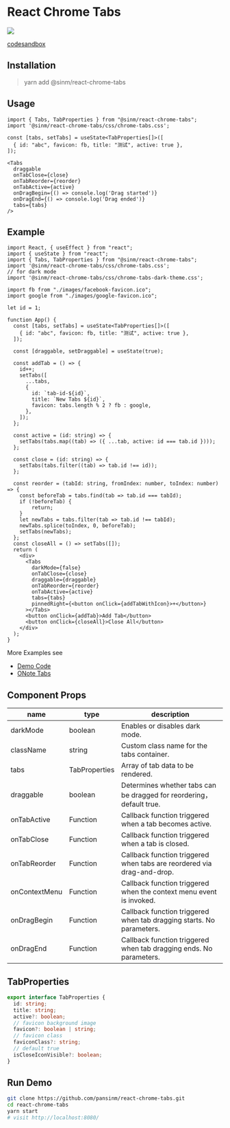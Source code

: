 # React Chrome Tabs

![](./react-chrome-tabs.gif)

[codesandbox]()

## Installation

> yarn add @sinm/react-chrome-tabs
## Usage

```tsx
import { Tabs, TabProperties } from "@sinm/react-chrome-tabs";
import '@sinm/react-chrome-tabs/css/chrome-tabs.css';

const [tabs, setTabs] = useState<TabProperties[]>([
  { id: "abc", favicon: fb, title: "测试", active: true },
]);

<Tabs
  draggable
  onTabClose={close}
  onTabReorder={reorder}
  onTabActive={active}
  onDragBegin={() => console.log('Drag started')}
  onDragEnd={() => console.log('Drag ended')}
  tabs={tabs}
/>
```

## Example

```tsx
import React, { useEffect } from "react";
import { useState } from "react";
import { Tabs, TabProperties } from "@sinm/react-chrome-tabs";
import '@sinm/react-chrome-tabs/css/chrome-tabs.css';
// for dark mode
import '@sinm/react-chrome-tabs/css/chrome-tabs-dark-theme.css';

import fb from "./images/facebook-favicon.ico";
import google from "./images/google-favicon.ico";

let id = 1;

function App() {
  const [tabs, setTabs] = useState<TabProperties[]>([
    { id: "abc", favicon: fb, title: "测试", active: true },
  ]);
  
  const [draggable, setDraggable] = useState(true);

  const addTab = () => {
    id++;
    setTabs([
      ...tabs,
      {
        id: `tab-id-${id}`,
        title: `New Tabs ${id}`,
        favicon: tabs.length % 2 ? fb : google,
      },
    ]);
  };

  const active = (id: string) => {
    setTabs(tabs.map((tab) => ({ ...tab, active: id === tab.id })));
  };

  const close = (id: string) => {
    setTabs(tabs.filter((tab) => tab.id !== id));
  };

  const reorder = (tabId: string, fromIndex: number, toIndex: number) => {
    const beforeTab = tabs.find(tab => tab.id === tabId);
    if (!beforeTab) {
        return;
    }
    let newTabs = tabs.filter(tab => tab.id !== tabId);
    newTabs.splice(toIndex, 0, beforeTab);
    setTabs(newTabs);
  };
  const closeAll = () => setTabs([]);
  return (
    <div>
      <Tabs
        darkMode={false}
        onTabClose={close}
        draggable={draggable}
        onTabReorder={reorder}
        onTabActive={active}
        tabs={tabs}
        pinnedRight={<button onClick={addTabWithIcon}>+</button>}
      ></Tabs>
      <button onClick={addTab}>Add Tab</button>
      <button onClick={closeAll}>Close All</button>
    </div>
  );
}
```

More Examples see

- [Demo Code](./demo/index.tsx)
- [ONote Tabs](https://github.com/pansinm/ONote/blob/master/packages/renderer/src/main/containers/ResourceTabs/index.tsx)


## Component Props

| name          | type          | description                                                            |
| ------------- | ------------- | ---------------------------------------------------------------------- |
| darkMode      | boolean       | Enables or disables dark mode.                                         |
| className     | string        | Custom class name for the tabs container.                              |
| tabs          | TabProperties | Array of tab data to be rendered.                                      |
| draggable     | boolean       | Determines whether tabs can be dragged for reordering，default true.   |  |
| onTabActive   | Function      | Callback function triggered when a tab becomes active.                 |
| onTabClose    | Function      | Callback function triggered when a tab is closed.                      |
| onTabReorder  | Function      | Callback function triggered when tabs are reordered via drag-and-drop. |
| onContextMenu | Function      | Callback function triggered when the context menu event is invoked.    |
| onDragBegin   | Function      | Callback function triggered when tab dragging starts. No parameters.   |
| onDragEnd     | Function      | Callback function triggered when tab dragging ends. No parameters.      |

## TabProperties
```ts
export interface TabProperties {
  id: string;
  title: string;
  active?: boolean;
  // favicon background image
  favicon?: boolean | string;
  // favicon class
  faviconClass?: string;
  // default true
  isCloseIconVisible?: boolean;
}
```

## Run Demo
```bash
git clone https://github.com/pansinm/react-chrome-tabs.git
cd react-chrome-tabs
yarn start
# visit http://localhost:8080/
```
